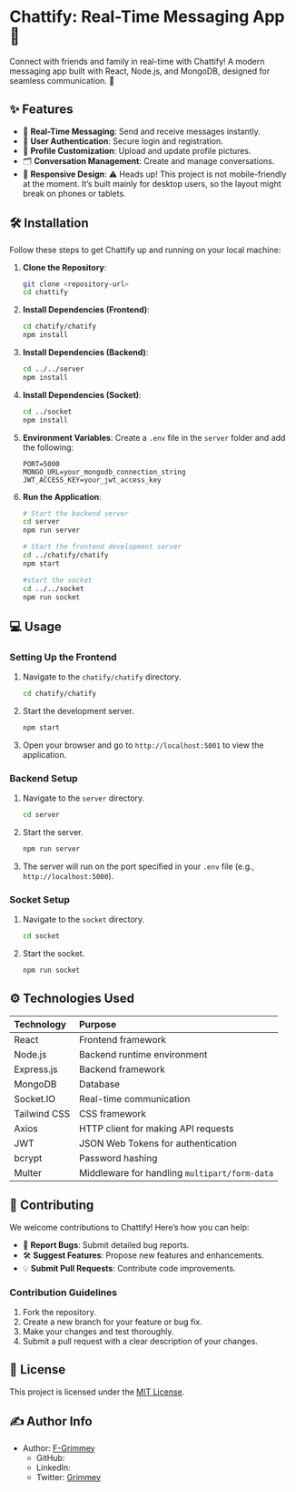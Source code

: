 # **Chattify: Real-Time Messaging App** 🚀

Connect with friends and family in real-time with Chattify! A modern messaging app built with React, Node.js, and MongoDB, designed for seamless communication. 💬

## ✨ Features

- 💬 **Real-Time Messaging**: Send and receive messages instantly.
- 👤 **User Authentication**: Secure login and registration.
- 📸 **Profile Customization**: Upload and update profile pictures.
- 🗂️ **Conversation Management**: Create and manage conversations.
- 📱 **Responsive Design**: ⚠️ Heads up!
This project is not mobile-friendly at the moment. It’s built mainly for desktop users, so the layout might break on phones or tablets.

## 🛠️ Installation

Follow these steps to get Chattify up and running on your local machine:

1.  **Clone the Repository**:

    ```bash
    git clone <repository-url>
    cd chattify
    ```

2.  **Install Dependencies (Frontend)**:

    ```bash
    cd chatify/chatify
    npm install
    ```

3.  **Install Dependencies (Backend)**:

    ```bash
    cd ../../server
    npm install
    ```
4.  **Install Dependencies (Socket)**:

    ```bash
    cd ../socket
    npm install
    ```

5.  **Environment Variables**:
    Create a `.env` file in the `server` folder and add the following:

    ```
    PORT=5000
    MONGO_URL=your_mongodb_connection_string
    JWT_ACCESS_KEY=your_jwt_access_key
    ```

6.  **Run the Application**:

    ```bash
    # Start the backend server
    cd server
    npm run server

    # Start the frontend development server
    cd ../chatify/chatify
    npm start

    #start the socket
    cd ../../socket
    npm run socket
    ```

## 💻 Usage

### Setting Up the Frontend

1.  Navigate to the `chatify/chatify` directory.

    ```bash
    cd chatify/chatify
    ```

2.  Start the development server.

    ```bash
    npm start
    ```

3.  Open your browser and go to `http://localhost:5001` to view the application.

### Backend Setup

1.  Navigate to the `server` directory.

    ```bash
    cd server
    ```

2.  Start the server.

    ```bash
    npm run server
    ```

3.  The server will run on the port specified in your `.env` file (e.g., `http://localhost:5000`).

### Socket Setup

1.  Navigate to the `socket` directory.

    ```bash
    cd socket
    ```

2.  Start the socket.

    ```bash
    npm run socket
    ```

## ⚙️ Technologies Used

| Technology   | Purpose                                 |
| :----------- | :-------------------------------------- |
| React        | Frontend framework                      |
| Node.js      | Backend runtime environment             |
| Express.js   | Backend framework                       |
| MongoDB      | Database                                |
| Socket.IO    | Real-time communication               |
| Tailwind CSS | CSS framework                           |
| Axios        | HTTP client for making API requests    |
| JWT          | JSON Web Tokens for authentication     |
| bcrypt       | Password hashing                        |
| Multer       | Middleware for handling `multipart/form-data` |

## 🎉 Contributing

We welcome contributions to Chattify! Here’s how you can help:

- 🐞 **Report Bugs**: Submit detailed bug reports.
- 🛠️ **Suggest Features**: Propose new features and enhancements.
- 💡 **Submit Pull Requests**: Contribute code improvements.

### Contribution Guidelines

1.  Fork the repository.
2.  Create a new branch for your feature or bug fix.
3.  Make your changes and test thoroughly.
4.  Submit a pull request with a clear description of your changes.

## 📜 License

This project is licensed under the [MIT License](link-to-license).

## ✍️ Author Info

- Author: [F-Grimmey](kyleclinton54@gmail.com)
   - GitHub: []()
   - LinkedIn: []()
   - Twitter: [Grimmey](@grimmey54)

